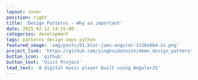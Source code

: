 ```yaml
---
layout: inner
position: right
title: 'Design Patterns - Why so important'
date: 2025-02-12 14:15:00
categories: development
tags: patterns design oops python
featured_image: 'img/posts/01_bloc-jams-angular-1130x864-2x.png'
project_link: 'https://github.com/singhaidotnish/demo_design_pattern'
button_icon: 'github'
button_text: 'Visit Project'
lead_text: 'A digital music player built using AngularJS'
---
```

